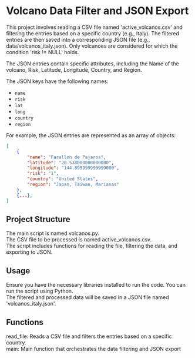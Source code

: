 # Volcano Data Filter and JSON Export

This project involves reading a CSV file named 'active_volcanos.csv' and filtering the entries based on a specific country (e.g., Italy). The filtered entries are then saved into a corresponding JSON file (e.g., data/volcanos_italy.json). Only volcanoes are considered for which the condition 'risk != NULL' holds.

The JSON entries contain specific attributes, including the Name of the volcano, Risk, Latitude, Longitude, Country, and Region.

The JSON keys have the following names:
- `name`
- `risk`
- `lat`
- `long`
- `country`
- `region`

For example, the JSON entries are represented as an array of objects:

```json
[
    {
        "name": "Farallon de Pajaros",
        "latitude": "20.538000000000000",
        "longitude": "144.895999999999000",
        "risk": "1",
        "country": "United States",
        "region": "Japan, Taiwan, Marianas"
    },
    {...},
]
```

## Project Structure

The main script is named volcanos.py.  
The CSV file to be processed is named active_volcanos.csv.  
The script includes functions for reading the file, filtering the data, and exporting to JSON.  

## Usage

Ensure you have the necessary libraries installed to run the code. You can run the script using Python.  
The filtered and processed data will be saved in a JSON file named 'volcanos_italy.json'.
  
## Functions  
read_file: Reads a CSV file and filters the entries based on a specific country.  
main: Main function that orchestrates the data filtering and JSON export
